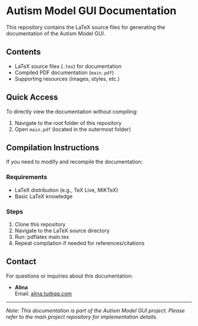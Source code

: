 # Autism Model GUI Documentation

This repository contains the LaTeX source files for generating the documentation of the Autism Model GUI. 

## Contents
- LaTeX source files (`.tex`) for documentation
- Compiled PDF documentation (`main.pdf`)
- Supporting resources (images, styles, etc.)

## Quick Access
To directly view the documentation without compiling:
1. Navigate to the root folder of this repository
2. Open `main.pdf` (located in the outermost folder)

## Compilation Instructions
If you need to modify and recompile the documentation:

### Requirements
- LaTeX distribution (e.g., TeX Live, MiKTeX)
- Basic LaTeX knowledge

### Steps
1. Clone this repository
2. Navigate to the LaTeX source directory
3. Run: pdflatex main.tex
4. Repeat compilation if needed for references/citations

## Contact
For questions or inquiries about this documentation:
- **Alina**  
Email: [alina.tu@qq.com](mailto:alina.tu@qq.com)

---

*Note: This documentation is part of the Autism Model GUI project. Please refer to the main project repository for implementation details.*

